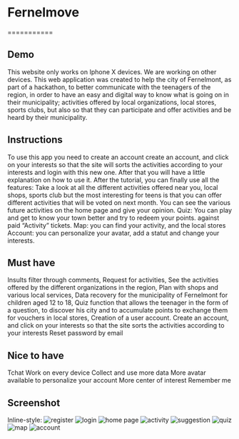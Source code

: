 # Fernelmove
===========

**Demo**
----
This website only works on Iphone X devices. We are working on other devices.
This web application was created to help the city of Fernelmont, as part of a hackathon, to better communicate with the teenagers of the region, in order to have an easy and digital way to know what is going on in their municipality; activities offered by local organizations, local stores, sports clubs, but also so that they can participate and offer activities and be heard by their municipality. 

**Instructions**
------------
To use this app you need to create an account create an account, and click on your interests so that the site will sorts the activities according to your interests and login with this new one. After that you will have a little explanation on how to use it.
After the tutorial, you can finally use all the features: Take a look at all the different activities offered near you, local shops, sports club but the most interesting for teens is that you can offer different activities that will be voted on next month. You can see the various future activities on the home page and give your opinion. 
Quiz: You can play and get to know your town better and try to redeem your points. against paid “Activity” tickets.
Map: you can find your activity, and the local stores
Account: you can personalize your avatar, add a statut and change your interests.


**Must have**
-------
Insults filter through comments,
Request for activities,
See the activities offered by the different organizations in the region,
Plan with shops and various local services,
Data recovery for the municipality of Fernelmont for children aged 12 to 18,
Quiz function that allows the teenager in the form of a question, to discover his city and to accumulate points to exchange them for vouchers in local stores,
Creation of a user account.
Create an account, and click on your interests so that the site sorts the activities according to your interests 
Reset password by email


**Nice to have**
------------
Tchat
Work on every device
Collect and use more data
More avatar available to personalize your account
More center of interest
Remember me




**Screenshot**
-----------
Inline-style: 
![register]('/public/images/screenshot/register.jpg')
![login]('public/images/login.jpg')
![home page]('public/images/suggestion-cinema.jpg')
![activity]('public/images/activity-fifa.jpg')
![suggestion]('public/images/suggestion-form.jpg')
![quiz]('public/images/quiz.jpg')
![map]('public/images/map.jpg')
![account]('public/images/account.jpg')
